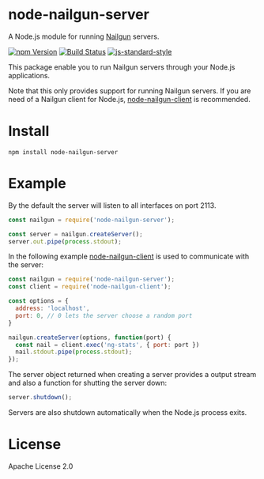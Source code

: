 # node-nailgun-server

A Node.js module for running [Nailgun](http://martiansoftware.com/nailgun/) servers.

[![npm Version](https://img.shields.io/npm/v/node-nailgun-server.svg)](https://www.npmjs.com/package/node-nailgun-server) [![Build Status](https://travis-ci.org/markushedvall/node-nailgun-server.svg)](https://travis-ci.org/markushedvall/node-nailgun-server) [![js-standard-style](https://img.shields.io/badge/code%20style-standard-brightgreen.svg?style=flat)](https://github.com/feross/standard)

This package enable you to run Nailgun servers through your Node.js applications.

Note that this only provides support for running Nailgun servers. If you are need of a Nailgun client for Node.js, [node-nailgun-client](https://www.npmjs.com/package/node-nailgun-client) is recommended.

# Install

```
npm install node-nailgun-server
```

# Example

By the default the server will listen to all interfaces on port 2113.
```javascript
const nailgun = require('node-nailgun-server');

const server = nailgun.createServer();
server.out.pipe(process.stdout);
```

In the following example [node-nailgun-client](https://www.npmjs.com/package/node-nailgun-client) is used to communicate with the server:
```javascript
const nailgun = require('node-nailgun-server');
const client = require('node-nailgun-client');

const options = {
  address: 'localhost',
  port: 0, // 0 lets the server choose a random port
}

nailgun.createServer(options, function(port) {
  const nail = client.exec('ng-stats', { port: port })
  nail.stdout.pipe(process.stdout);
});
```

The server object returned when creating a server provides a output stream and also a function for shutting the server down:
```javascript
server.shutdown();
```

Servers are also shutdown automatically when the Node.js process exits.

# License
Apache License 2.0
